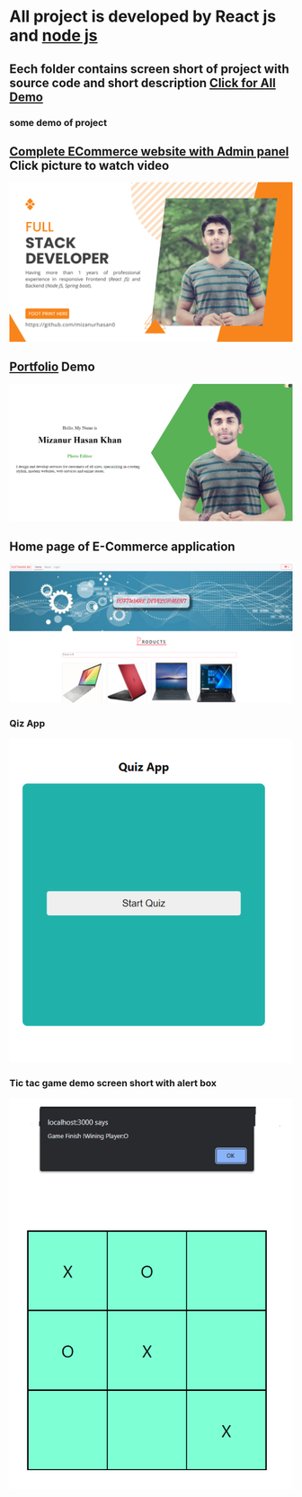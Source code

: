 # All project is developed by React js and [node js](https://github.com/mizanurhasan0/nodejs.git)

## Eech folder contains screen short of project with source code and short description [Click for All Demo](https://github.com/mizanurhasan0/react.git)

### some demo of project

## [Complete ECommerce website with Admin panel](https://github.com/mizanurhasan0/react/tree/main/Complete%20Design%20based%20E-commerce%20Aplication) Click picture to watch video 
[![Watch the video](https://github.com/mizanurhasan0/react/blob/a64cef5af514922dff21d356fa900a8c7b4e10c9/Complete%20Design%20based%20E-commerce%20Aplication/client_view/src/Mizanur%20Hasan%20Khan.png)](https://www.youtube.com/watch?v=bVz0m3bWh_E&ab_channel=Eng.MizanurHasan)

## [Portfolio](https://github.com/mizanurhasan0/react/tree/main/portfolio2) Demo 
![Home page](https://github.com/mizanurhasan0/react/blob/ad900e84efeeb77c73502489519009d50ee269df/portfolio2/src/img/project%20screen%20short/info.PNG "Info page")

## Home page of E-Commerce application 
![Home page](https://github.com/mizanurhasan0/nodejs/blob/6db0cf1628b26150d90349a9cbe728a77f4977a3/e-commerce/images/photo/home%20page%20overlay.PNG "Home page")

### Qiz App
![E-commerce](https://github.com/mizanurhasan0/react/blob/9c4e628722b776a68e3b78982163045a328bfaf4/Quiz%20App/quiz-app/src/images/starting%20page.PNG "Front page")

### Tic tac game demo screen short with alert box

![Game short](https://github.com/mizanurhasan0/react/blob/23eecf3d36df9ee29db72c168fe5f1e03aa9ba94/tic-tok-game/src/Images/tiktac%20game.PNG "Tic tac")
